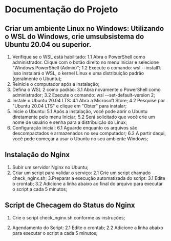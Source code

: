 # Documentação do Projeto

## Criar um ambiente Linux no Windows: Utilizando o WSL do Windows, crie umsubsistema do Ubuntu 20.04 ou superior.

1. Verifique se o WSL está habilitado:
    1.1 Abra o PowerShell como administrador. Clique com o botão direito no menu Iniciar e selecione "Windows PowerShell (Admin)";
    1.2 Execute o comando: wsl --install1. Isso instalará o WSL, o kernel Linux e uma distribuição padrão (geralmente o Ubuntu);
2. Reinicie o computador após a instalação;
3. Defina o WSL 2 como padrão:
    3.1 Abra novamente o PowerShell como administrador;
    3.2 Execute o comando: wsl --set-default-version 2;
4. Instale o Ubuntu 20.04 LTS:
    4.1 Abra a Microsoft Store;
    4.2 Pesquise por "Ubuntu 20.04 LTS" e clique em "Obter" para instalar;
5. Inicie o Ubuntu:
    5.1 Após a instalação, você pode abrir o Ubuntu diretamente pelo menu Iniciar;
    5.2 Será solicitado que você crie um nome de usuário e senha para a distribuição do Linux;
6. Configuração inicial:
    6.1 Aguarde enquanto os arquivos são descompactados e armazenados no seu computador;
    6.2 A partir daqui, você pode começar a usar o Ubuntu no seu ambiente Windows;

## Instalação do Nginx

1. Subir um servidor Nginx no Ubuntu;
2. Criar um script para validar o serviço:
    2.1 Crie um script chamado check_nginx.sh;
3.Preparar a execução automatizada do script:
    3.1 Edite o crontab;
    3.2 Adicione a linha abaixo ao final do arquivo para executar o script a cada 5 minutos;

## Script de Checagem do Status do Nginx

1. Crie o script check_nginx.sh conforme as instruções;

2. Agendamento do Script:
    2.1 Edite o crontab;
    2.2 Adicione a linha abaixo para executar o script a cada 5 minutos;